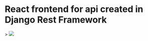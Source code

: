 <h1>React frontend for api created in Django Rest Framework</h1>>
<img src="https://blogger.googleusercontent.com/img/b/R29vZ2xl/AVvXsEjc91VqRUIam222EWmjSN0LF9PeoWeWYYBmafz73FxPAN46cR_6yZ1KZGZTB8EgdVxywzBppvgfJ_npk1ZC-ynU4v1ZD6f16GNvv1HFMGWVYpAw2LViXaC1TVRhh941GSxgl1TyyDglTqPNTbir7yYADVIx_nWOu88ILn01Ts8hm_XyR5sxmE6FvejcfPgt/w640-h280/Contracts-app.jpg" />

